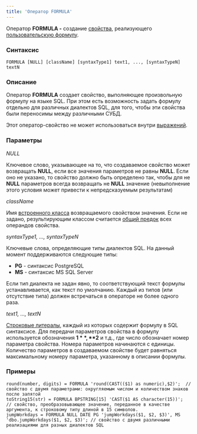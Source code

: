 ```yaml
---
title: 'Оператор FORMULA'
---
```


Оператор **FORMULA -** создание [свойства](Properties.md), реализующего [пользовательскую формулу](Custom_formula_FORMULA_.md).

### Синтаксис

    FORMULA [NULL] [className] [syntaxType1] text1, ..., [syntaxTypeN] textN

### Описание

Оператор **FORMULA** создает свойство, выполняющее произвольную формулу на языке SQL. При этом есть возможность задать формулу отдельно для различных диалектов SQL, для того, чтобы эти свойства были переносимы между различными СУБД. 

Этот оператор-свойство не может использоваться внутри [выражений](Expression.md).

### Параметры

*NULL*

Ключевое слово, указывающее на то, что создаваемое свойство может возвращать **NULL**, если все значения параметров не равны **NULL**. Если оно не указано, то свойство должно быть определено так, чтобы для не **NULL** параметров всегда возвращать не **NULL** значение (невыполнение этого условия может привести к непредсказуемым результатам)

*className*

Имя [встроенного класса](Built-in_classes.md) возвращаемого свойством значения. Если не задано, результирующим классом считается [общий предок](Built-in_classes.md#commonparentclass) всех операндов свойства.

*syntaxType1, ..., syntaxTypeN*

Ключевые слова, определяющие типы диалектов SQL. На данный момент поддерживаются следующие типы:

-   **PG** - синтаксис PostgreSQL
-   **MS** - синтаксис MS SQL Server

Если тип диалекта не задан явно, то соответствующий текст формулы устанавливается, как текст по умолчанию. Каждый из типов (или отсутствие типа) должен встречаться в операторе не более одного раза.

*text1, ..., textN*

[Строковые литералы](IDs.md#strliteral-broken), каждый из которых содержит формулу в SQL синтаксисе. Для передачи параметров свойства в формулу используется обозначения **$1**, **$2** и т.д., где число обозначает номер параметра свойства. Номера параметров начинаются с единицы. Количество параметров в создаваемом свойстве будет равняться максимальному номеру параметра, указанному в описании формулы.

### Примеры


```lsf
round(number, digits) = FORMULA 'round(CAST(($1) as numeric),$2)';  // свойство с двумя параметрами: округляемым числом и количеством знаков после запятой
toString15(str) = FORMULA BPSTRING[15] 'CAST($1 AS character(15))';   // свойство, преобразовывающее значение, переданное в качестве аргумента, к строковому типу длиной в 15 символов.
jumpWorkdays = FORMULA NULL DATE PG 'jumpWorkdays($1, $2, $3)', MS 'dbo.jumpWorkdays($1, $2, $3)'; // свойство с двумя различными реализациями для разных диалектов SQL
```

